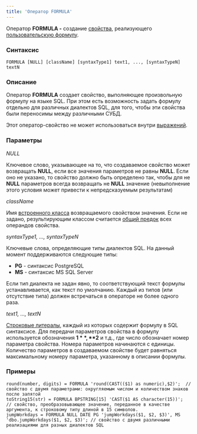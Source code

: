 ```yaml
---
title: 'Оператор FORMULA'
---
```


Оператор **FORMULA -** создание [свойства](Properties.md), реализующего [пользовательскую формулу](Custom_formula_FORMULA_.md).

### Синтаксис

    FORMULA [NULL] [className] [syntaxType1] text1, ..., [syntaxTypeN] textN

### Описание

Оператор **FORMULA** создает свойство, выполняющее произвольную формулу на языке SQL. При этом есть возможность задать формулу отдельно для различных диалектов SQL, для того, чтобы эти свойства были переносимы между различными СУБД. 

Этот оператор-свойство не может использоваться внутри [выражений](Expression.md).

### Параметры

*NULL*

Ключевое слово, указывающее на то, что создаваемое свойство может возвращать **NULL**, если все значения параметров не равны **NULL**. Если оно не указано, то свойство должно быть определено так, чтобы для не **NULL** параметров всегда возвращать не **NULL** значение (невыполнение этого условия может привести к непредсказуемым результатам)

*className*

Имя [встроенного класса](Built-in_classes.md) возвращаемого свойством значения. Если не задано, результирующим классом считается [общий предок](Built-in_classes.md#commonparentclass) всех операндов свойства.

*syntaxType1, ..., syntaxTypeN*

Ключевые слова, определяющие типы диалектов SQL. На данный момент поддерживаются следующие типы:

-   **PG** - синтаксис PostgreSQL
-   **MS** - синтаксис MS SQL Server

Если тип диалекта не задан явно, то соответствующий текст формулы устанавливается, как текст по умолчанию. Каждый из типов (или отсутствие типа) должен встречаться в операторе не более одного раза.

*text1, ..., textN*

[Строковые литералы](IDs.md#strliteral-broken), каждый из которых содержит формулу в SQL синтаксисе. Для передачи параметров свойства в формулу используется обозначения **$1**, **$2** и т.д., где число обозначает номер параметра свойства. Номера параметров начинаются с единицы. Количество параметров в создаваемом свойстве будет равняться максимальному номеру параметра, указанному в описании формулы.

### Примеры


```lsf
round(number, digits) = FORMULA 'round(CAST(($1) as numeric),$2)';  // свойство с двумя параметрами: округляемым числом и количеством знаков после запятой
toString15(str) = FORMULA BPSTRING[15] 'CAST($1 AS character(15))';   // свойство, преобразовывающее значение, переданное в качестве аргумента, к строковому типу длиной в 15 символов.
jumpWorkdays = FORMULA NULL DATE PG 'jumpWorkdays($1, $2, $3)', MS 'dbo.jumpWorkdays($1, $2, $3)'; // свойство с двумя различными реализациями для разных диалектов SQL
```

